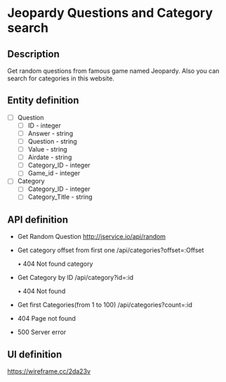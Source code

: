 # Jeopardy Questions and Category search

## Description
   Get random questions from famous game named Jeopardy. Also you can search for categories in this website.     

## Entity definition
- [ ] Question
    - [ ] ID - integer
    - [ ] Answer - string
    - [ ] Question - string
    - [ ] Value - string
    - [ ] Airdate - string
    - [ ] Category_ID - integer
    - [ ] Game_id - integer
    
- [ ] Category
    - [ ] Category_ID - integer
    - [ ] Category_Title - string

## API definition
- Get Random Question http://jservice.io/api/random

- Get category offset from first one /api/categories?offset=:Offset

   • 404 Not found category
   
- Get Category by ID /api/category?id=:id

   • 404 Not found
   
- Get first Categories(from 1 to 100) /api/categories?count=:id

- 404 Page not found

- 500 Server error


## UI definition

https://wireframe.cc/2da23v
